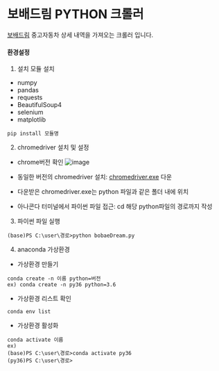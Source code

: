 # 보배드림 PYTHON 크롤러

[보배드림](https://www.bobaedream.co.kr/cyber/CyberCar.php?sel_m_gubun=ALL
) 중고자동차 상세 내역을 가져오는 크롤러 입니다.


#### 환경설정

1. 설치 모듈 설치
 - numpy
 - pandas
 - requests
 - BeautifulSoup4
 - selenium
 - matplotlib

```
pip install 모듈명
```

2. chromedriver 설치 및 설정
- chrome버전 확인
![image](https://user-images.githubusercontent.com/20199818/192540395-b8bdfe7f-dc36-4b8f-8d4c-24abd4e5d633.png)

- 동일한 버전의 chromedriver 설치: [chromedriver.exe](https://chromedriver.chromium.org/downloads) 다운

- 다운받은 chromedriver.exe는 python 파일과 같은 폴더 내에 위치
- 아나콘다 터미널에서 파이썬 파일 접근: cd 해당 python파일의 경로까지 작성

3. 파이썬 파일 실행
```
(base)PS C:\user\경로>python bobaeDream.py
```


4. anaconda 가상환경
- 가상환경 만들기

```
conda create -n 이름 python=버전
ex) conda create -n py36 python=3.6
```
- 가상환경 리스트 확인
```
conda env list
```
- 가상환경 활성화
```
conda activate 이름
ex)
(base)PS C:\user\경로>conda activate py36
(py36)PS C:\user\경로>
```
